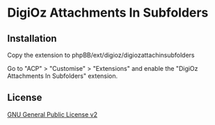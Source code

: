 # DigiOz Attachments In Subfolders

## Installation

Copy the extension to phpBB/ext/digioz/digiozattachinsubfolders

Go to "ACP" > "Customise" > "Extensions" and enable the "DigiOz Attachments In Subfolders" extension.

## License

[GNU General Public License v2](license.txt)
